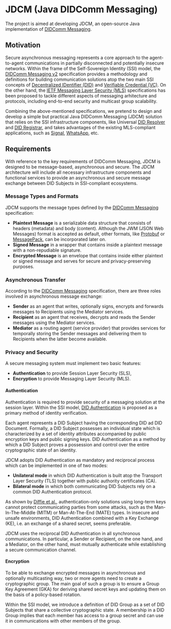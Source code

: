 # JDCM (Java DIDComm Messaging)
The project is aimed at developing JDCM, an open-source Java implementation of [DIDComm Messaging](https://identity.foundation/didcomm-messaging/spec/).

## Motivation
Secure asynchronous messaging represents a core approach to the agent-to-agent communications in partially disconnected and potentially insecure networks. Within the frame of the Self-Sovereign Identity (SSI) model, the [DIDComm Messaging v2](https://identity.foundation/didcomm-messaging/spec/) specification provides a methodology and definitions for building communication solutions atop the two main SSI concepts of [Decentralized IDentifier (DID)](https://www.w3.org/TR/did-core/) and [Verifiable Credential (VC)](https://www.w3.org/TR/vc-data-model/). On the other hand, the [IETF Messaging Layer Security (MLS)](https://datatracker.ietf.org/wg/mls/documents/) specifications has been proposed to tackle different aspects of messaging arhitecture and protocols, including end-to-end security and multicast group scalability. 

Combining the above-mentioned specifications, we pretend to design and develop a simple but practical Java DIDComm Messaging (JDCM) solution that relies on the SSI infrastructure components, like Universal [DID Resolver](https://github.com/decentralized-identity/universal-resolver) and [DID Registrar](https://github.com/decentralized-identity/universal-registrar), and takes advantages of the existing MLS-compliant applications, such as [Signal](https://signal.org/), [WhatsApp](https://www.whatsapp.com/), etc.

## Requirements
With reference to the key requirements of DIDComm Messaging, JDCM is designed to be message-based, asynchronous and secure. The JDCM architecture will include all necessary infrastructure components and functional services to provide an asynchronous and secure message exchange between DID Subjects in SSI-compliant ecosystems.

### Message Types and Formats
JDCM supports the message types defined by the [DIDComm Messaging](https://identity.foundation/didcomm-messaging/spec/) specification:
- **Plaintext Message** is a serializable data structure that consists of headers (metadata) and body (content). Although the JWM (JSON Web Messages) format is accepted as default, other formats, like [Protobuf](https://github.com/protocolbuffers/protobuf) or [MessagePack](https://msgpack.org/), can be incorporated later on. 
- **Signed Message** in a wrapper that contains inside a plaintext message with a non-repudiable signature. 
- **Encrypted Message** is an envelope that contains inside either plaintext or signed message and serves for secure and privacy-preserving purposes.

### Asynchronous Transfer
According to the [DIDComm Messaging](https://identity.foundation/didcomm-messaging/spec/) specification, there are three roles involved in asynchronous message exchange: 
- **Sender** as an agent that writes, optionally signs, encrypts and forwards messages to Recipients using the Mediator services.
- **Recipient** as an agent that receives, decrypts and reads the Sender messages using the Mediator services.
- **Mediator** as a routing agent (service provider) that provides services for temporally storing the Sender messages and delivering them to Recipients when the latter become available.

### Privacy and Security
A secure messaging system must implement two basic features:
- **Authentication** to provide Session Layer Security (SLS),
- **Encryption** to provide Messaging Layer Security (MLS).

#### Authentication
Authentication is required to provide security of a messaging solution at the session layer. Within the SSI model, [DID Authentication](https://github.com/WebOfTrustInfo/rwot6-santabarbara/blob/master/final-documents/did-auth.md) is proposed as a primary method of identity verification.

Each agent represents a DID Subject having the corresponding DID ad DID Document. Formally, a DID Subject possesses an individual state which is characterized by a set of identity attributes accompanied by public encryption keys and public signing keys. DID Authentication as a method by which a DID Subject proves a possession and control over the entire cryptographic state of an identity.

JDCM adopts DID Authentication as mandatory and reciprocal process which can be implemented in one of two modes:
- **Unilateral mode** in which DID Authentication is built atop the Transport Layer Security (TLS) together with public authority certificates (CA). 
- **Bilateral mode** in which both communicating DID Subjects rely on a common DID Authentication protocol.

As shown by [Diffie et al.](https://link.springer.com/article/10.1007/BF00124891), authentication-only solutions using long-term keys cannot protect communicating parties from some attacks, such as the Man-In-The-Middle (MITM) or Man-At-The-End (MATE) types. In insecure and unsafe environments, DID Authentication combined with a Key Exchange (KE), i.e. an exchange of a shared secret, seems preferable.

JDCM uses the reciprocal DID Authentication in all synchronous communications. In particular, a Sender or Recipient, on the one hand, and a Mediator, on the other hand, must mutually authenticate while establishing a secure communication channel.

#### Encryption
To be able to exchange encrypted messages in asynchronous and optionally multicasting way, two or more agents need to create a cryptographic group. The main goal of such a group is to ensure a Group Key Agreement (GKA) for deriving shared secret keys and updating them on the basis of a policy-based rotation.

Within the SSI model, we introduce a definition of DID Group as a set of DID Subjects that share a collective cryptographic state. A membership in a DID Group implies that each member has access to a group secret and can use it in communications with other members of the group.


